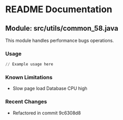 # README Documentation

## Module: src/utils/common_58.java

This module handles performance bugs operations.

### Usage

```python
// Example usage here
```

### Known Limitations

- Slow page load Database CPU high

### Recent Changes

- Refactored in commit 9c6308d8
